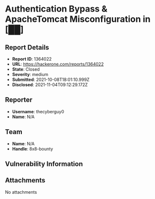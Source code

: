 # Authentication Bypass & ApacheTomcat Misconfiguration in [██]

## Report Details
- **Report ID**: 1364022
- **URL**: https://hackerone.com/reports/1364022
- **State**: Closed
- **Severity**: medium
- **Submitted**: 2021-10-08T18:01:10.999Z
- **Disclosed**: 2021-11-04T09:12:29.172Z

## Reporter
- **Username**: thecyberguy0
- **Name**: N/A

## Team
- **Name**: N/A
- **Handle**: 8x8-bounty

## Vulnerability Information


## Attachments
No attachments
